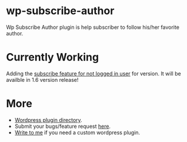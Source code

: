 wp-subscribe-author
===================

Wp Subscribe Author plugin is help subscriber to follow his/her favorite author. 

Currently Working
=================

Adding the [subscribe feature for not logged in user](https://github.com/RootaccezLabs/wp-subscribe-author/issues/4) for version. It will be availble in 1.6 version release!


More
====
* [Wordpress plugin directory](https://wordpress.org/plugins/wp-subscribe-author/).
* Submit your bugs/feature request [here](https://github.com/RootaccezLabs/wp-subscribe-author/issues?state=open).
* [Write to me](https://github.com/RootaccezLabs/wp-subscribe-author/issues?state=open) if you need a custom wordpress plugin.


